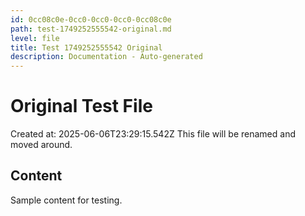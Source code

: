 ```yaml
---
id: 0cc08c0e-0cc0-0cc0-0cc0-0cc08c0e
path: test-1749252555542-original.md
level: file
title: Test 1749252555542 Original
description: Documentation - Auto-generated
---
```

# Original Test File

Created at: 2025-06-06T23:29:15.542Z
This file will be renamed and moved around.

## Content
Sample content for testing.